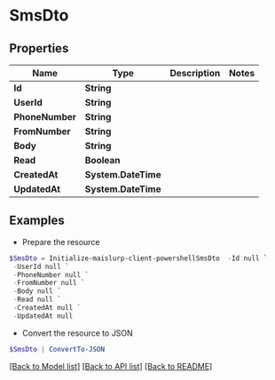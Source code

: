 # SmsDto
## Properties

Name | Type | Description | Notes
------------ | ------------- | ------------- | -------------
**Id** | **String** |  | 
**UserId** | **String** |  | 
**PhoneNumber** | **String** |  | 
**FromNumber** | **String** |  | 
**Body** | **String** |  | 
**Read** | **Boolean** |  | 
**CreatedAt** | **System.DateTime** |  | 
**UpdatedAt** | **System.DateTime** |  | 

## Examples

- Prepare the resource
```powershell
$SmsDto = Initialize-maislurp-client-powershellSmsDto  -Id null `
 -UserId null `
 -PhoneNumber null `
 -FromNumber null `
 -Body null `
 -Read null `
 -CreatedAt null `
 -UpdatedAt null
```

- Convert the resource to JSON
```powershell
$SmsDto | ConvertTo-JSON
```

[[Back to Model list]](../README#documentation-for-models) [[Back to API list]](../README#documentation-for-api-endpoints) [[Back to README]](../README)

